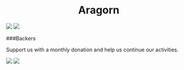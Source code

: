 <h1 align="center">Aragorn</h1>

![](https://img.shields.io/npm/v/npm.svg)  ![](https://img.shields.io/badge/node-v6.2.0-blue.svg)

###Backers

Support us with a monthly donation and help us continue our activities.

<a href="https://github.com/nightInSummer" target="_blank"><img src="https://avatars0.githubusercontent.com/u/11739889?v=3&s=64"></a>
<a href="https://github.com/FailLone" target="_blank"><img src="https://avatars0.githubusercontent.com/u/11540557?v=3&s=64"></a>
